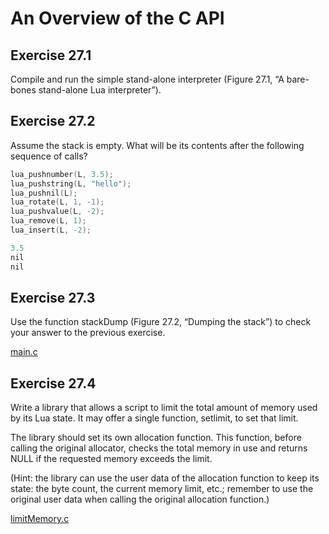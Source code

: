 # An Overview of the C API #

## Exercise 27.1 ##

Compile and run the simple stand-alone interpreter (Figure 27.1, “A bare-bones stand-alone Lua interpreter”).

## Exercise 27.2 ##

Assume the stack is empty. What will be its contents after the following sequence of calls?

```cpp
lua_pushnumber(L, 3.5);
lua_pushstring(L, "hello");
lua_pushnil(L);
lua_rotate(L, 1, -1);
lua_pushvalue(L, -2);
lua_remove(L, 1);
lua_insert(L, -2);
```

```cpp
3.5
nil
nil
```

## Exercise 27.3 ##

Use the function stackDump (Figure 27.2, “Dumping the stack”) to check your answer to the previous exercise.

[main.c](./Resources/main.c)

## Exercise 27.4 ##

Write a library that allows a script to limit the total amount of memory used by its Lua state. It may offer a single function, setlimit, to set that limit.

The library should set its own allocation function. This function, before calling the original allocator, checks the total memory in use and returns NULL if the requested memory exceeds the limit.

(Hint: the library can use the user data of the allocation function to keep its state: the byte count, the current memory limit, etc.; remember to use the original user data when calling the original allocation function.)

[limitMemory.c](./Resources/limitMemory.c)
